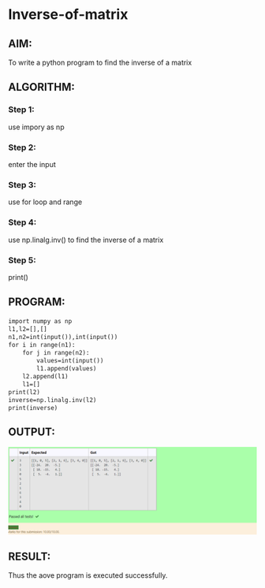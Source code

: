 # Inverse-of-matrix

## AIM:
To write a python program to find the inverse of a matrix

## ALGORITHM:
### Step 1:
use impory as np
### Step 2:
enter the input
### Step 3:
use for loop and range
### Step 4:
use np.linalg.inv() to find the inverse of a matrix
### Step 5:
print()


## PROGRAM:
```
import numpy as np
l1,l2=[],[]
n1,n2=int(input()),int(input())
for i in range(n1):
    for j in range(n2):
        values=int(input())
        l1.append(values)
    l2.append(l1)
    l1=[]
print(l2)
inverse=np.linalg.inv(l2)
print(inverse)
```
## OUTPUT:
![output](00.png)
## RESULT:
Thus the aove program is executed successfully.